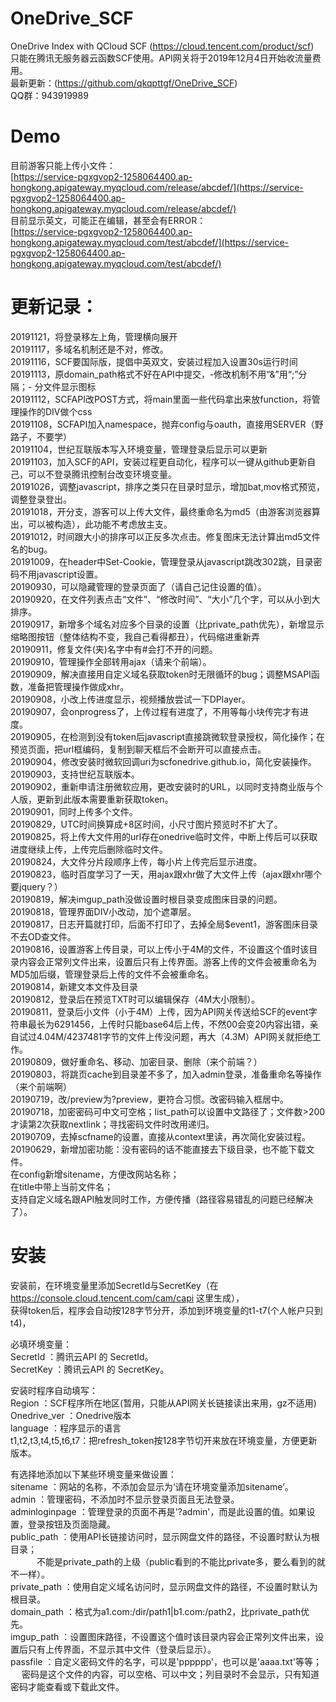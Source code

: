 # OneDrive_SCF
OneDrive Index with QCloud SCF (https://cloud.tencent.com/product/scf)  
只能在腾讯无服务器云函数SCF使用。API网关将于2019年12月4日开始收流量费用。  
最新更新：(https://github.com/qkqpttgf/OneDrive_SCF)  
QQ群：943919989  

# Demo
目前游客只能上传小文件：  
[https://service-pgxgvop2-1258064400.ap-hongkong.apigateway.myqcloud.com/release/abcdef/](https://service-pgxgvop2-1258064400.ap-hongkong.apigateway.myqcloud.com/release/abcdef/)  
目前显示英文，可能正在编辑，甚至会有ERROR：  
[https://service-pgxgvop2-1258064400.ap-hongkong.apigateway.myqcloud.com/test/abcdef/](https://service-pgxgvop2-1258064400.ap-hongkong.apigateway.myqcloud.com/test/abcdef/)  

# 更新记录：  
20191121，将登录移左上角，管理横向展开  
20191117，多域名机制还是不对，修改。  
20191116，SCF要国际版，提倡中英双文，安装过程加入设置30s运行时间  
20191113，原domain_path格式不好在API中提交，-修改机制不用“&”用“;”分隔；- 分文件显示图标  
20191112，SCFAPI改POST方式，将main里面一些代码拿出来放function，将管理操作的DIV做个css  
20191108，SCFAPI加入namespace，抛弃config与oauth，直接用SERVER（野路子，不要学）  
20191104，世纪互联版本写入环境变量，管理登录后显示可以更新  
20191103，加入SCF的API，安装过程更自动化，程序可以一键从github更新自己，可以不登录腾讯控制台改变环境变量。  
20191026，调整javascript，排序之类只在目录时显示，增加bat,mov格式预览，调整登录登出。  
20191018，开分支，游客可以上传大文件，最终重命名为md5（由游客浏览器算出，可以被构造），此功能不考虑放主支。  
20191012，时间跟大小的排序可以正反多次点击。修复图床无法计算出md5文件名的bug。  
20191009，在header中Set-Cookie，管理登录从javascript跳改302跳，目录密码不用javascript设置。  
20190930，可以隐藏管理的登录页面了（请自己记住设置的值）。  
20190920，在文件列表点击“文件”、“修改时间”、“大小”几个字，可以从小到大排序。  
20190917，新增多个域名对应多个目录的设置（比private_path优先），新增显示缩略图按钮（整体结构不变，我自己看得都丑），代码缩进重新弄  
20190911，修复文件(夹)名字中有#会打不开的问题。  
20190910，管理操作全部转用ajax（请来个前端）。  
20190909，解决直接用自定义域名获取token时无限循环的bug；调整MSAPI函数，准备把管理操作做成xhr。  
20190908，小改上传进度显示，视频播放尝试一下DPlayer。  
20190907，会onprogress了，上传过程有进度了，不用等每小块传完才有进度。  
20190905，在检测到没有token后javascript直接跳微软登录授权，简化操作；在预览页面，把url框编码，复制到聊天框后不会断开可以直接点击。  
20190904，修改安装时微软回调uri为scfonedrive.github.io，简化安装操作。  
20190903，支持世纪互联版本。  
20190902，重新申请注册微软应用，更改安装时的URL，以同时支持商业版与个人版，更新到此版本需要重新获取token。  
20190901，同时上传多个文件。  
20190829，UTC时间换算成+8区时间，小尺寸图片预览时不扩大了。  
20190825，将上传大文件用的url存在onedrive临时文件，中断上传后可以获取进度继续上传，上传完后删除临时文件。  
20190824，大文件分片段顺序上传，每小片上传完后显示进度。  
20190823，临时百度学习了一天，用ajax跟xhr做了大文件上传（ajax跟xhr哪个要jquery？）  
20190819，解决imgup_path没做设置时根目录变成图床目录的问题。  
20190818，管理界面DIV小改动，加个遮罩层。  
20190817，日志开篇就打印，后面不打印了，去掉全局$event1，游客图床目录不去OD查文件。  
20190816，设置游客上传目录，可以上传小于4M的文件，不设置这个值时该目录内容会正常列文件出来，设置后只有上传界面。游客上传的文件会被重命名为MD5加后缀，管理登录后上传的文件不会被重命名。  
20190814，新建文本文件及目录  
20190812，登录后在预览TXT时可以编辑保存（4M大小限制）。  
20190811，登录后小文件（小于4M）上传，因为API网关传送给SCF的event字符串最长为6291456，上传时只能base64后上传，不然00会变20内容出错，亲自试过4.04M/4237481字节的文件上传没问题，再大（4.3M）API网关就拒绝工作。  
20190809，做好重命名、移动、加密目录、删除（来个前端？）  
20190803，将跳页cache到目录差不多了，加入admin登录，准备重命名等操作（来个前端啊）  
20190719，改/preview为?preview，更符合习惯。改密码输入框居中。  
20190718，加密密码可中文可空格；list_path可以设置中文路径了；文件数>200才读第2次获取nextlink；寻找密码文件时改用递归。  
20190709，去掉scfname的设置，直接从context里读，再次简化安装过程。  
20190629，新增加密功能：没有密码的话不能直接去下级目录，也不能下载文件。  
          在config新增sitename，方便改网站名称；  
          在title中带上当前文件名；  
          支持自定义域名跟API触发同时工作，方便传播（路径容易错乱的问题已经解决了）。  

# 安装
安装前，在环境变量里添加SecretId与SecretKey（在 https://console.cloud.tencent.com/cam/capi 这里生成），  
获得token后，程序会自动按128字节分开，添加到环境变量的t1-t7(个人帐户只到t4)，  

必填环境变量：  
SecretId       ：腾讯云API 的 SecretId。  
SecretKey      ：腾讯云API 的 SecretKey。  

安装时程序自动填写：  
Region         ：SCF程序所在地区(暂用，只能从API网关长链接读出来用，gz不适用)  
Onedrive_ver   ：Onedrive版本  
language       ：程序显示的语言  
t1,t2,t3,t4,t5,t6,t7：把refresh_token按128字节切开来放在环境变量，方便更新版本。  

有选择地添加以下某些环境变量来做设置：  
sitename       ：网站的名称，不添加会显示为‘请在环境变量添加sitename’。  
admin          ：管理密码，不添加时不显示登录页面且无法登录。  
adminloginpage ：管理登录的页面不再是'?admin'，而是此设置的值。如果设置，登录按钮及页面隐藏。  
public_path    ：使用API长链接访问时，显示网盘文件的路径，不设置时默认为根目录；  
           　　　不能是private_path的上级（public看到的不能比private多，要么看到的就不一样）。  
private_path   ：使用自定义域名访问时，显示网盘文件的路径，不设置时默认为根目录。  
domain_path    ：格式为a1.com:/dir/path1|b1.com:/path2，比private_path优先。  
imgup_path     ：设置图床路径，不设置这个值时该目录内容会正常列文件出来，设置后只有上传界面，不显示其中文件（登录后显示）。  
passfile       ：自定义密码文件的名字，可以是'pppppp'，也可以是'aaaa.txt'等等；  
        　       密码是这个文件的内容，可以空格、可以中文；列目录时不会显示，只有知道密码才能查看或下载此文件。  
